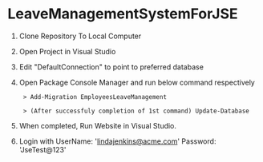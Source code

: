 # LeaveManagementSystemForJSE

1. Clone Repository To Local Computer
2. Open Project in Visual Studio
3. Edit "DefaultConnection" to point to preferred database
4. Open Package Console Manager and run below command respectively

        > Add-Migration EmployeesLeaveManagement

        > (After successfuly completion of 1st command) Update-Database

5. When completed, Run Website in Visual Studio.
6. Login with UserName:  'lindajenkins@acme.com' Password: 'JseTest@123'
